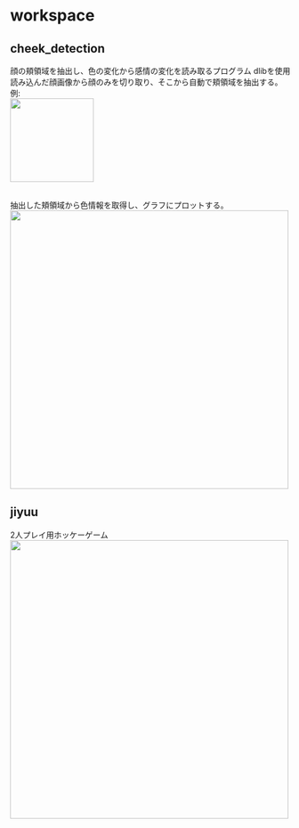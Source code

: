 # workspace
## cheek_detection
顔の頬領域を抽出し、色の変化から感情の変化を読み取るプログラム
dlibを使用
読み込んだ顔画像から顔のみを切り取り、そこから自動で頬領域を抽出する。<br>
例:<br>
<img src="https://user-images.githubusercontent.com/57473822/223143958-846a8399-7f92-4fb2-9e54-5deefdf57163.png" width="150px">

<br>抽出した頬領域から色情報を取得し、グラフにプロットする。<br>
<img src="https://user-images.githubusercontent.com/57473822/223141472-8ae33f6e-b518-4090-9b1c-33218285ec90.png" width="500px">



## jiyuu
2人プレイ用ホッケーゲーム<br>
<img src="https://user-images.githubusercontent.com/57473822/223124078-83199a90-bf37-4623-9d07-01f77ede6971.png" width="500px">

